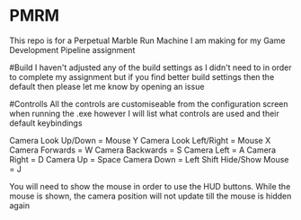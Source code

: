 # PMRM
 This repo is for a Perpetual Marble Run Machine I am making for my Game Development Pipeline assignment
 
 #Build
 I haven't adjusted any of the build settings as I didn't need to in order to complete my assignment but if you find better build settings then the default then please let me know by opening an issue
 
 #Controlls
 All the controls are customiseable from the configuration screen when running the .exe however I will list what controls are used and their default keybindings
 
 Camera Look Up/Down = Mouse Y
 Camera Look Left/Right = Mouse X
 Camera Forwards = W
 Camera Backwards = S
 Camera Left = A
 Camera Right = D
 Camera Up = Space
 Camera Down = Left Shift
 Hide/Show Mouse = J
 
 You will need to show the mouse in order to use the HUD buttons. While the mouse is shown, the camera position will not update till the mouse is hidden again

